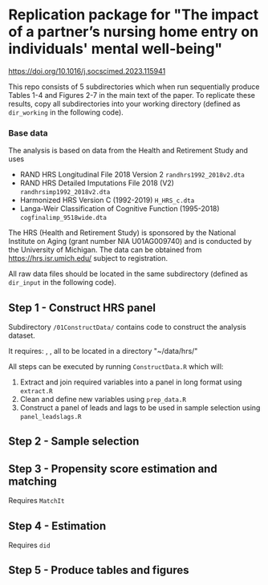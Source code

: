# Replication package for "The impact of a partner’s nursing home entry on individuals' mental well-being"

https://doi.org/10.1016/j.socscimed.2023.115941

This repo consists of 5 subdirectories which when run sequentially produce Tables 1-4 and Figures 2-7 in the main text of the paper.
To replicate these results, copy all subdirectories into your working directory (defined as `dir_working` in the following code).

### Base data
The analysis is based on data from the Health and Retirement Study and uses 
+ RAND HRS Longitudinal File 2018 Version 2 `randhrs1992_2018v2.dta`
+ RAND HRS Detailed Imputations File 2018 (V2) `randhrsimp1992_2018v2.dta`
+ Harmonized HRS Version C (1992-2019) `H_HRS_c.dta`
+ Langa-Weir Classification of Cognitive Function (1995-2018) `cogfinalimp_9518wide.dta`

The HRS (Health and Retirement Study) is sponsored by the National Institute on Aging (grant number NIA U01AG009740) and is conducted by the University of Michigan. 
The data can be obtained from https://hrs.isr.umich.edu/ subject to registration. 

All raw data files should be located in the same subdirectory (defined as `dir_input` in the following code).

## Step 1 - Construct HRS panel
Subdirectory `/01ConstructData/` contains code to construct the analysis dataset. 

It requires: , , all to be located in a directory "~/data/hrs/"

All steps can be executed by running `ConstructData.R` which will:
1. Extract and join required variables into a panel in long format using `extract.R`
2. Clean and define new variables using `prep_data.R`
3. Construct a panel of leads and lags to be used in sample selection using `panel_leadslags.R`

## Step 2 - Sample selection

## Step 3 - Propensity score estimation and matching
Requires `MatchIt`

## Step 4 - Estimation
Requires `did`

## Step 5 - Produce tables and figures
